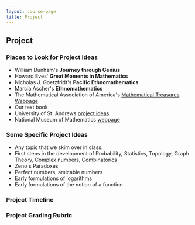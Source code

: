 ```yaml
---
layout: course-page
title: Project
---
```


## Project

### Places to Look for Project Ideas

* William Dunham's **Journey through Genius**
* Howard Eves' **Great Moments in Mathematics**
* Nicholas J. Goetzfridt's **Pacific Ethnomathematics**
* Marcia Ascher's **Ethnomathematics**
* The Mathematical Association of America's [Mathematical Treasures Webpage](https://www.maa.org/press/periodicals/convergence/index-to-mathematical-treasures)
* Our text book
* University of St. Andrews [project ideas](https://mathshistory.st-andrews.ac.uk/OtherIndexes/histtopics/)
* National Museum of Mathematics [webpage](https://history-of-mathematics.org/)

### Some Specific Project Ideas

* Any topic that we skim over in class.
* First steps in the development of Probability, Statistics, Topology, Graph Theory, Complex numbers, Combinatorics
* Zeno's Paradoxes
* Perfect numbers, amicable numbers
* Early formulations of logarithms
* Early formulations of the notion of a function

### Project Timeline

### Project Grading Rubric

<div style="padding-bottom: 40px"></div>
